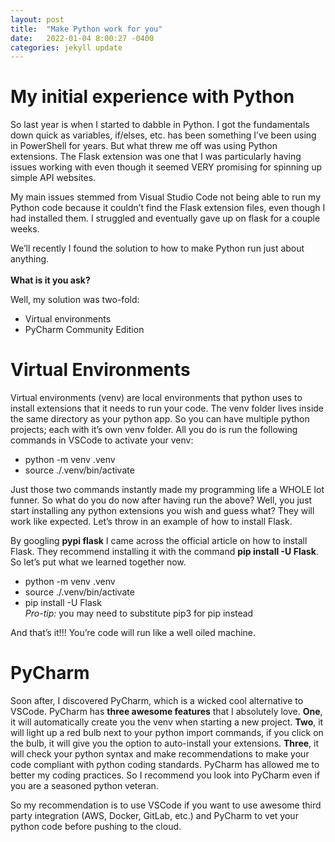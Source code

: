 ```yaml
---
layout: post
title:  "Make Python work for you"
date:   2022-01-04 8:00:27 -0400
categories: jekyll update
---
```


# My initial experience with Python

So last year is when I started to dabble in Python.  I got the fundamentals down quick as variables, if/elses, etc. has been something I’ve been using in PowerShell for years.  But what threw me off was using Python extensions.  The Flask extension was one that I was particularly having issues working with even though it seemed VERY promising for spinning up simple API websites.  

My main issues stemmed from Visual Studio Code not being able to run my Python code because it couldn’t find the Flask extension files, even though I had installed them.  I struggled and eventually gave up on flask for a couple weeks.  

We’ll recently I found the solution to how to make Python run just about anything. <br><br>
**What is it you ask?**

Well, my solution was two-fold:
* Virtual environments
* PyCharm Community Edition

# Virtual Environments
Virtual environments (venv) are local environments that python uses to install extensions that it needs to run your code.  The venv folder lives inside the same directory as your python app.  So you can have multiple python projects; each with it’s own venv folder.  All you do is run the following commands in VSCode to activate your venv:
* python -m venv .venv 
* source ./.venv/bin/activate 

Just those two commands instantly made my programming life a WHOLE lot funner.  So what do you do now after having run the above?  Well, you just start installing any python extensions you wish and guess what?  They will work like expected.  Let’s throw in an example of how to install Flask.

By googling **pypi flask** I came across the official article on how to install Flask.  They recommend installing it with the command **pip install -U Flask**.  So let’s put what we learned together now.
* python -m venv .venv 
* source ./.venv/bin/activate 
* pip install -U Flask <br>
*Pro-tip:* you may need to substitute pip3 for pip instead


And that’s it!!! You’re code will run like a well oiled machine. 

# PyCharm
Soon after, I discovered PyCharm, which is a wicked cool alternative to VSCode. PyCharm has **three awesome features** that I absolutely love. **One**, it will automatically create you the venv when starting a new project. **Two**, it will light up a red bulb next to your python import commands, if you click on the bulb, it will give you the option to auto-install your extensions. **Three**, it will check your python syntax and make recommendations to make your code compliant with python coding standards. PyCharm has allowed me to better my coding practices. 
So I recommend you look into PyCharm even if you are a seasoned python veteran. 

So my recommendation is to use VSCode if you want to use awesome third party integration (AWS, Docker, GitLab, etc.) and PyCharm to vet your python code before pushing to the cloud.